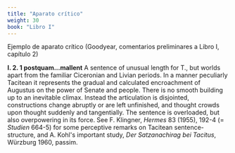 ```yaml
---
title: "Aparato crítico"
weight: 30
book: "Libro I"
---
```

Ejemplo de aparato crítico (Goodyear, comentarios preliminares a Libro I, capítulo 2)

**I. 2. 1 postquam...mallent** A sentence of unusual length for T., but worlds apart from the familiar Ciceronian and Livian periods. In a manner peculiarly Tacitean it represents the gradual and calculated encroachment of Augustus on the power of Senate and people. There is no smooth building up to an inevitable climax. Instead the articulation is disjointed, constructions change abruptly or are left unfinished, and thought crowds upon thought suddenly and tangentially. The sentence is overloaded, but also overpowering in its force. See F. Klingner, *Hermes* 83 (1955), 192-4 (= *Studien* 664-5) for some perceptive remarks on Tacitean sentence-structure, and A. Kohl's important study, *Der Satzanachirag bei Tacitus*, Würzburg 1960, passim.
